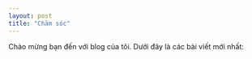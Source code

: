 ```yaml
---
layout: post
title: "Chăm sóc"
---
```


Chào mừng bạn đến với blog của tôi. Dưới đây là các bài viết mới nhất:
